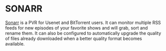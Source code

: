 # SONARR

[Sonarr](https://sonarr.tv/) is a PVR for Usenet and BitTorrent users. It can monitor multiple RSS feeds for new
episodes of your favorite shows and will grab, sort and rename them. It can also be configured
to automatically upgrade the quality of files already downloaded when a better quality format
becomes available.
